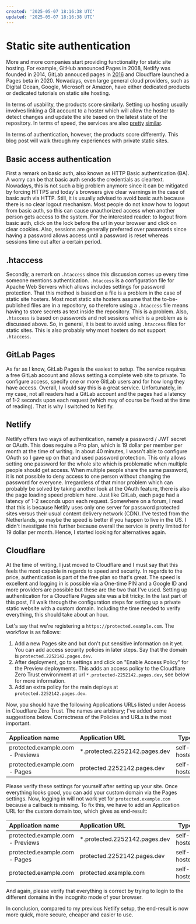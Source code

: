 ```yaml
---
created: '2025-05-07 18:16:38 UTC'
updated: '2025-05-07 18:16:38 UTC'
---
```


# Static site authentication

More and more companies start providing functionality for static site hosting.
For example, GitHub announced Pages in 2008, Netlify was founded in 2014, GitLab annouced pages in [2016](https://about.gitlab.com/blog/2016/04/04/gitlab-pages-get-started/) and Cloudflare launched a Pages beta in 2020.
Nowadays, even large general cloud providers, such as Digital Ocean, Google, Microsoft or Amazon, have either dedicated products or dedicated tutorials on static site hosting.

In terms of usability, the products score similarly.
Setting up hosting usually involves linking a Git account to a hoster which will allow the hoster to detect changes and update the site based on the latest state of the repository.
In terms of speed, the services are also [pretty](https://savjee.be/2020/05/benchmarking-static-website-hosting-providers/) [similar](https://kevq.uk/comparing-static-site-hosts-best-host-for-a-static-site/).

In terms of authentication, however, the products score differently.
This blog post will walk through my experiences with private static sites.

## Basic access authentication

First a remark on basic auth, also known as HTTP Basic authentication (BA).
A worry can be that basic auth sends the credentials as cleartext.
Nowadays, this is not such a big problem anymore since it can be mitigated by forcing HTTPS and today's browsers give clear warnings in the case of basic auth via HTTP.
Still, it is usually advised to avoid basic auth because there is no clear logout mechanism.
Most people do not know how to logout from basic auth, so this can cause unauthorized access when another person gets access to the system.
For the interested reader: to logout from basic auth, click on the lock before the url in your browser and click on clear cookies.
Also, sessions are generally preferred over passwords since having a password allows access until a password is reset whereas sessions time out after a certain period.

## .htaccess

Secondly, a remark on `.htaccess` since this discussion comes up every time someone mentions authentication.
`.htaccess` is a configuration file for Apache Web Servers which allows includes settings for password protection.
That this method is based on a file is a problem in the case of static site hosters.
Most most static site hosters assume that the to-be-published files are in a repository, so therefore using a `.htaccess` file means having to store secrets as text inside the repository.
This is a problem.
Also, `.htaccess` is based on passwords and not sessions which is a problem as is discussed above.
So, in general, it is best to avoid using `.htaccess` files for static sites.
This is also probably why most hosters do not support `.htaccess`.

## GitLab Pages

As far as I know, GitLab Pages is the easiest to setup.
The service requires a free GitLab account and allows setting a complete web site to private.
To configure access, specify one or more GitLab users and for how long they have access.
Overall, I would say this is a great service.
Unfortunately, in my case, not all readers had a GitLab account and the pages had a latency of 1-2 seconds upon each request (which may of course be fixed at the time of reading).
That is why I switched to Netlify.

## Netlify

Netlify offers two ways of authentication, namely a password / JWT secret or OAuth.
This does require a Pro plan, which is 19 dollar per member per month at the time of writing.
In about 40 minutes, I wasn't able to configure OAuth so I gave up on that and used password protection.
This only allows setting one password for the whole site which is problematic when multiple people should get access.
When multiple people share the same password, it is not possible to deny access to one person without changing the password for everyone.
Irregardless of that minor problem which can probably be solved by taking another look at the OAuth feature, there is also the page loading speed problem here.
Just like GitLab, each page had a latency of 1-2 seconds upon each request.
Somewhere on a forum, I read that this is because Netlify uses only one server for password protected sites versus their usual content delivery network (CDN).
I've tested from the Netherlands, so maybe the speed is better if you happen to live in the US.
I didn't investigate this further because overall the service is pretty limited for 19 dollar per month.
Hence, I started looking for alternatives again.

## Cloudflare

At the time of writing, I just moved to Cloudflare and I must say that this feels the most capable in regards to speed and security.
In regards to the price, authentication is part of the free plan so that's great.
The speed is excellent and logging in is possible via a One-time PIN and a Google ID and more providers are possible but these are the two that I've used.
Setting up authentication for a Cloudflare Pages site was a bit tricky.
In the last part of this post, I'll walk through the configuration steps for setting up a private static website with a custom domain.
Including the time needed to verify everything, this should take about an hour.

Let's say that we're registering a `https://protected.example.com`.
The workflow is as follows:

1. Add a new Pages site and but don't put sensitive information on it yet.
   You can add access security policies in later steps.
   Say that the domain is `protected.2252142.pages.dev`.
2. After deployment, go to settings and click on "Enable Access Policy" for the Preview deployments.
   This adds an access policy to the Cloudflare Zero Trust environment at url `*.protected-2252142.pages.dev`, see below for more information.
3. Add an extra policy for the main deploys at `protected.2252142.pages.dev`.

Now, you should have the following Applications URLs listed under Access in Cloudflare Zero Trust.
The names are arbitrary; I've added some suggestions below.
Correctness of the Policies and URLs is the most important.

Application name | Application URL | Type
:-- | :-- | ---
protected.example.com - Previews | *.protected.2252142.pages.dev | self-hosted
protected.example.com - Pages | protected.2252142.pages.dev | self-hosted

Please verify these settings for yourself after setting up your site.
Once everything looks good, you can add your custom domain via the Pages settings.
Now, logging in will not work yet for `protected.example.com` because a callback is missing.
To fix this, we have to add an Application URL for the custom domain too, which gives as end-result:

Application name | Application URL | Type
:-- | :-- | ---
protected.example.com - Previews | *.protected.2252142.pages.dev | self-hosted
protected.example.com - Pages | protected.2252142.pages.dev | self-hosted
protected.example.com | protected.example.com | self-hosted

And again, please verify that everything is correct by trying to login to the different domains in the incognito mode of your browser.

In conclusion, compared to my previous Netlify setup, the end-result is now more quick, more secure, cheaper and easier to use.

